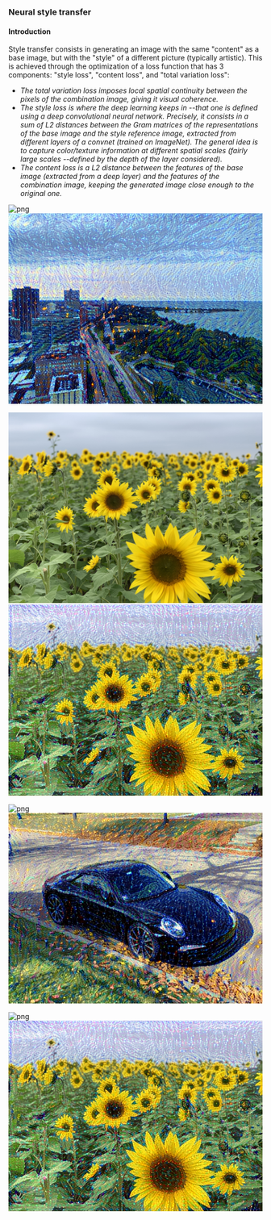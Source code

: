 ### Neural style transfer

#### Introduction
Style transfer consists in generating an image with the same "content" as a base image, but with the "style" of a different picture (typically artistic). This is achieved through the optimization of a loss function that has 3 components: "style loss", "content loss", and "total variation loss":
* _The total variation loss imposes local spatial continuity between the pixels of the combination image, giving it visual coherence._
* _The style loss is where the deep learning keeps in --that one is defined using a deep convolutional neural network. Precisely, it consists in a sum of L2 distances between the Gram matrices of the representations of the base image and the style reference image, extracted from different layers of a convnet (trained on ImageNet). The general idea is to capture color/texture information at different spatial scales (fairly large scales --defined by the depth of the layer considered)._
* _The content loss is a L2 distance between the features of the base image (extracted from a deep layer) and the features of the combination image, keeping the generated image close enough to the original one._

![png](pics/IMG_0475.png)
![png](pics/lakeshore_at_iterations_200.png)

![jpg](pics/IMG_0612.jpg)
![png](pics/sunflower_at_iterations_100.png)

![png](pics/IMG_0905.png)
![png](pics/porche_at_iterations_200.png)

![png](pics/TMG_9987.png)
![png](pics/sunflower_at_iterations_100.png)
